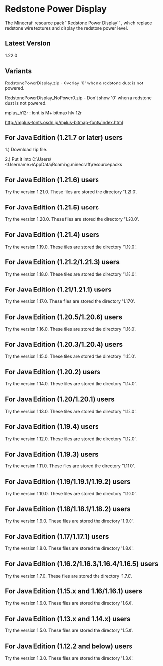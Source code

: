 # Redstone Power Display
The Minecraft resource pack ``Redstone Power Display'' , which replace redstone wire textures and display the redstone power level.

## Latest Version
1.22.0

## Variants
RedstonePowerDisplay.zip - Overlay '0' when a redstone dust is not powered.

RedstonePowerDisplay_NoPower0.zip - Don't show '0' when a redstone dust is not powered.

mplus_h12r : font is M+ bitmap hlv 12r

http://mplus-fonts.osdn.jp/mplus-bitmap-fonts/index.html

## For Java Edition (1.21.7 or later) users
1.) Download zip file.

2.) Put it into C:\Users\\\<Username\>\AppData\Roaming\.minecraft\resourcepacks

## For Java Edition (1.21.6) users
Try the version 1.21.0. These files are stored the directory '1.21.0'.

## For Java Edition (1.21.5) users
Try the version 1.20.0. These files are stored the directory '1.20.0'.

## For Java Edition (1.21.4) users
Try the version 1.19.0. These files are stored the directory '1.19.0'.

## For Java Edition (1.21.2/1.21.3) users
Try the version 1.18.0. These files are stored the directory '1.18.0'.

## For Java Edition (1.21/1.21.1) users
Try the version 1.17.0. These files are stored the directory '1.17.0'.

## For Java Edition (1.20.5/1.20.6) users
Try the version 1.16.0. These files are stored the directory '1.16.0'.

## For Java Edition (1.20.3/1.20.4) users
Try the version 1.15.0. These files are stored the directory '1.15.0'.

## For Java Edition (1.20.2) users
Try the version 1.14.0. These files are stored the directory '1.14.0'.

## For Java Edition (1.20/1.20.1) users
Try the version 1.13.0. These files are stored the directory '1.13.0'.

## For Java Edition (1.19.4) users
Try the version 1.12.0. These files are stored the directory '1.12.0'.

## For Java Edition (1.19.3) users
Try the version 1.11.0. These files are stored the directory '1.11.0'.

## For Java Edition (1.19/1.19.1/1.19.2) users
Try the version 1.10.0. These files are stored the directory '1.10.0'.

## For Java Edition (1.18/1.18.1/1.18.2) users
Try the version 1.9.0. These files are stored the directory '1.9.0'.

## For Java Edition (1.17/1.17.1) users
Try the version 1.8.0. These files are stored the directory '1.8.0'.

## For Java Edition (1.16.2/1.16.3/1.16.4/1.16.5) users
Try the version 1.7.0. These files are stored the directory '1.7.0'.

## For Java Edition (1.15.x and 1.16/1.16.1) users
Try the version 1.6.0. These files are stored the directory '1.6.0'.

## For Java Edition (1.13.x and 1.14.x) users
Try the version 1.5.0. These files are stored the directory '1.5.0'.

## For Java Edition (1.12.2 and below) users
Try the version 1.3.0. These files are stored the directory '1.3.0'.
